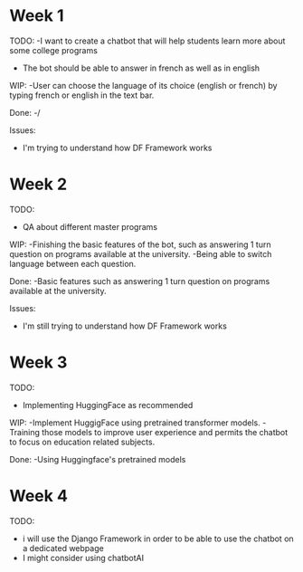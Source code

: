<!-- 
Instructions: 
- The report (report.md/report.ipynb ) should be in the root of your repository of a project
- The link to the repository have to be shared with us 
- Weekly report can be built in md-file or ipynb file 
- All reports for each week should be written into one file 
- Each week should be in a separated section in the file, see as shown in this file 
- The report should contain subsections TODO / WIP (work in progress) / Done / Issues 
- Each section should contain a list of works and their descriptions 
- Adding pictures / graphs / code inserts to md / ipynb cells can improve your report 
- The deadline is 11.59 pm UTC -12h (anywhere on earth)
 -->
 
 
# Week 1

TODO:
 -I want to create a chatbot that will help students learn more about some college programs
 - The bot should be able to answer in french as well as in english
 
 
WIP:
 -User can choose the language of its choice (english or french) by typing french or english in the text bar.


Done:
 -/
   

Issues:
- I'm trying to understand how DF Framework works

# Week 2
TODO:
 - QA about different master programs
 
 
WIP:
 -Finishing the basic features of the bot, such as answering 1 turn question on programs available at the university. 
 -Being able to switch language between each question.

Done:
 -Basic features such as answering 1 turn question on programs available at the university. 
   

Issues:
- I'm still trying to understand how DF Framework works


# Week 3
TODO:
 - Implementing HuggingFace as recommended
 
 
WIP:
 -Implement HuggigFace using pretrained transformer models.
 -Training those models to improve user experience and permits the chatbot to focus on education related subjects.

Done:
 -Using Huggingface's pretrained models
   



# Week 4
TODO:
 - i will use the Django Framework in order to be able to use the chatbot on a dedicated webpage
 - I might consider using chatbotAI
